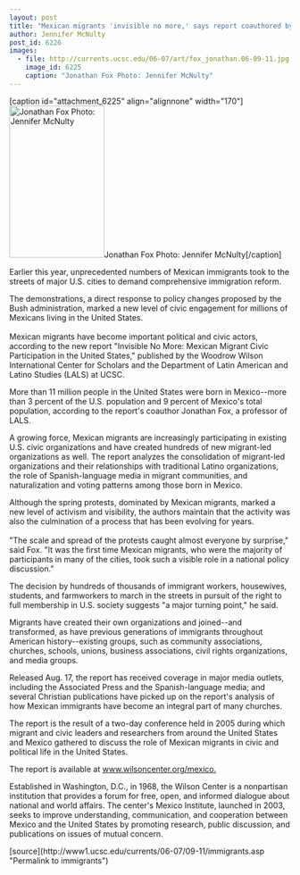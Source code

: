 ```yaml
---
layout: post
title: "Mexican migrants 'invisible no more,' says report coauthored by LALS prof"
author: Jennifer McNulty
post_id: 6226
images:
  - file: http://currents.ucsc.edu/06-07/art/fox_jonathan.06-09-11.jpg
    image_id: 6225
    caption: "Jonathan Fox Photo: Jennifer McNulty"
---
```


[caption id="attachment_6225" align="alignnone" width="170"]<a href="http://localhost/mysite/wp-content/uploads/2006/09/fox_jonathan.06-09-11.jpg"><img class="size-full wp-image-6225" src="http://localhost/mysite/wp-content/uploads/2006/09/fox_jonathan.06-09-11.jpg" alt="Jonathan Fox Photo: Jennifer McNulty" width="170" height="272" /></a>Jonathan Fox Photo: Jennifer McNulty[/caption]
<a name="content" id="content"></a>
<p>
  Earlier this year, unprecedented numbers of Mexican immigrants took to the streets of major U.S. cities to demand comprehensive immigration reform.
</p>
<p>
  The demonstrations, a direct response to policy changes proposed by the Bush administration, marked a new level of civic engagement for millions of Mexicans living in the United States.<br>
  <br>
  Mexican migrants have become important political and civic actors, according to the new report "Invisible No More: Mexican Migrant Civic Participation in the United States," published by the Woodrow Wilson International Center for Scholars and the Department of Latin American and Latino Studies (LALS) at UCSC.
</p>
<p>
  More than 11 million people in the United States were born in Mexico--more than 3 percent of the U.S. population and 9 percent of Mexico's total population, according to the report's coauthor Jonathan Fox, a professor of LALS.
</p>
<p>
  A growing force, Mexican migrants are increasingly participating in existing U.S. civic organizations and have created hundreds of new migrant-led organizations as well. The report analyzes the consolidation of migrant-led organizations and their relationships with traditional Latino organizations, the role of Spanish-language media in migrant communities, and naturalization and voting patterns among those born in Mexico.
</p>
<p>
  Although the spring protests, dominated by Mexican migrants, marked a new level of activism and visibility, the authors maintain that the activity was also the culmination of a process that has been evolving for years.<br>
  <br>
  "The scale and spread of the protests caught almost everyone by surprise," said Fox. "It was the first time Mexican migrants, who were the majority of participants in many of the cities, took such a visible role in a national policy discussion."
</p>
<p>
  The decision by hundreds of thousands of immigrant workers, housewives, students, and farmworkers to march in the streets in pursuit of the right to full membership in U.S. society suggests "a major turning point," he said.
</p>
<p>
  Migrants have created their own organizations and joined--and transformed, as have previous generations of immigrants throughout American history--existing groups, such as community associations, churches, schools, unions, business associations, civil rights organizations, and media groups.
</p>
<p>
  Released Aug. 17, the report has received coverage in major media outlets, including the Associated Press and the Spanish-language media; and several Christian publications have picked up on the report's analysis of how Mexican immigrants have become an integral part of many churches.
</p>
<p>
  The report is the result of a two-day conference held in 2005 during which migrant and civic leaders and researchers from around the United States and Mexico gathered to discuss the role of Mexican migrants in civic and political life in the United States.
</p>
<p>
  The report is available at <a href="http://www.wilsoncenter.org/mexico">www.wilsoncenter.org/mexico.</a>
</p>
<p>
  Established in Washington, D.C., in 1968, the Wilson Center is a nonpartisan institution that provides a forum for free, open, and informed dialogue about national and world affairs. The center's Mexico Institute, launched in 2003, seeks to improve understanding, communication, and cooperation between Mexico and the United States by promoting research, public discussion, and publications on issues of mutual concern.
</p>
[source](http://www1.ucsc.edu/currents/06-07/09-11/immigrants.asp "Permalink to immigrants")
